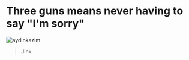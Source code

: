 # Three guns means never having to say "I'm sorry"
<img src="https://media3.giphy.com/media/NsZMcJizZmXwgIitaz/giphy.gif?cid=ecf05e47ch8uqqryer4kgzt4i6h0kbr3j6gfu44umqei0che&rid=giphy.gif&ct=g" alt="aydinkazim" />

> Jinx 
